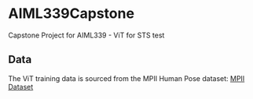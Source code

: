 # AIML339Capstone
Capstone Project for AIML339 - ViT for STS test

## Data
The ViT training data is sourced from the MPII Human Pose dataset:
[MPII Dataset](https://www.mpi-inf.mpg.de/departments/computer-vision-and-machine-learning/software-and-datasets/mpii-human-pose-dataset/download)

